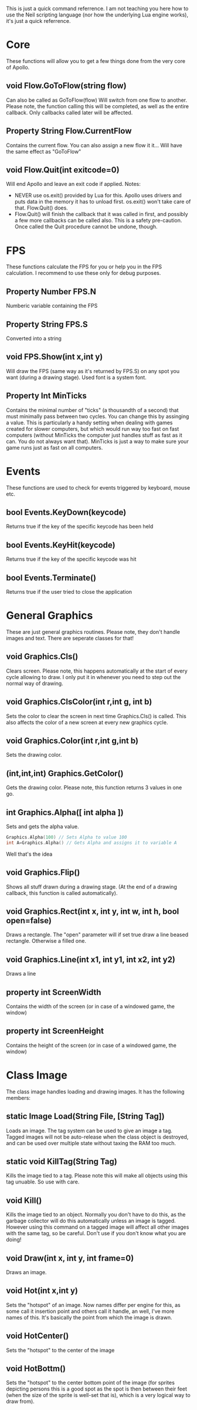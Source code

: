 This is just a quick command referrence. I am not teaching you here how to use the Neil scripting language (nor how the underlying Lua engine works), it's just a quick referrence.


# Core 
These functions will allow you to get a few things done from the very core of Apollo.

## void Flow.GoToFlow(string flow) 
Can also be called as GoToFlow(flow)
Will switch from one flow to another. Please note, the function calling this will be completed, as well as the entire callback. Only callbacks called later will be affected.

## Property String Flow.CurrentFlow
Contains the current flow. You can also assign a new flow it it... Will have the same effect as "GoToFlow"

## void Flow.Quit(int exitcode=0)
Will end Apollo and leave an exit code if applied.
Notes:
- NEVER use os.exit() provided by Lua for this. Apollo uses drivers and puts data in the memory it has to unload first. os.exit() won't take care of that. Flow.Quit() does.
- Flow.Quit() will finish the callback that it was called in first, and possibly a few more callbacks can be called also. This is a safety pre-caution. Once called the Quit procedure cannot be undone, though.


# FPS
These functions calculate the FPS for you or help you in the FPS calculation. I recommend to use these only for debug purposes.

## Property Number FPS.N
Numberic variable containing the FPS

## Property String FPS.S
Converted into a string

## void FPS.Show(int x,int y)
Will draw the FPS (same way as it's returned by FPS.S) on any spot you want (during a drawing stage).
Used font is a system font.

## Property Int MinTicks
Contains the minimal number of "ticks" (a thousandth of a second) that must minimally pass between two cycles. 
You can change this by assinging a value.
This is particularly a handy setting when dealing with games created for slower computers, but which would run way too fast on fast computers (without MinTicks the computer just handles stuff as fast as it can. You do not always want that).
MinTicks is just a way to make sure your game runs just as fast on all computers.




# Events
These functions are used to check for events triggered by keyboard, mouse etc.

## bool Events.KeyDown(keycode)
Returns true if the key of the specific keycode has been held

## bool Events.KeyHit(keycode)
Returns true if the key of the specific keycode was hit

## bool Events.Terminate()
Returns true if the user tried to close the application




# General Graphics
These are just general graphics routines. Please note, they don't handle images and text. There are seperate classes for that!

## void Graphics.Cls()
Clears screen. Please note, this happens automatically at the start of every cycle allowing to draw. I only put it in whenever you need to step out the normal way of drawing.

## void Graphics.ClsColor(int r,int g, int b)
Sets the color to clear the screen in next time Graphics.Cls() is called.
This also affects the color of a new screen at every new graphics cycle.

## void Graphics.Color(int r,int g,int b)
Sets the drawing color.

## (int,int,int) Graphics.GetColor()
Gets the drawing color. Please note, this function returns 3 values in one go.

## int Graphics.Alpha([ int alpha ])
Sets and gets the alpha value.
~~~C
Graphics.Alpha(100) // Sets Alpha to value 100
int A=Graphics.Alpha() // Gets Alpha and assigns it to variable A
~~~
Well that's the idea

## void Graphics.Flip()
Shows all stuff drawn during a drawing stage. (At the end of a drawing callback, this function is called automatically).

## void Graphics.Rect(int x, int y, int w, int h, bool open=false)
Draws a rectangle.
The "open" parameter will if set true draw a line beased rectangle. Otherwise a filled one.

## void Graphics.Line(int x1, int y1, int x2, int y2)
Draws a line

## property int ScreenWidth
Contains the width of the screen (or in case of a windowed game, the window)

## property int ScreenHeight
Contains the height of the screen (or in case of a windowed game, the window)



# Class Image
The class image handles loading and drawing images. It has the following members:

## static Image Load(String File, [String Tag])

Loads an image. The tag system can be used to give an image a tag. Tagged images will not be auto-release when the class object is destroyed, and can be used over multiple state without taxing the RAM too much.

## static void KillTag(String Tag)

Kills the image tied to a tag. Please note this will make all objects using this tag unuable. So use with care.

## void Kill()

Kills the image tied to an object. Normally you don't have to do this, as the garbage collector will do this automatically unless an image is tagged. However using this command on a tagged image will affect all other images with the same tag, so be careful. Don't use if you don't know what you are doing!

## void Draw(int x, int y, int frame=0)

Draws an image.

## void Hot(int x,int y)

Sets the "hotspot" of an image. Now names differ per engine for this, as some call it insertion point and others call it handle, an well, I've more names of this. It's basically the point from which the image is drawn.

## void HotCenter()

Sets the "hotspot" to the center of the image

## void HotBottm()

Sets the "hotspot" to the center bottom point of the image (for sprites depicting persons this is a good spot as the spot is then between their feet (when the size of the sprite is well-set that is), which is a very logical way to draw from).


